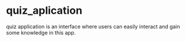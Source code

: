 # quiz_aplication
quiz application is an interface where users can easily interact and gain some knowledge in this app.

